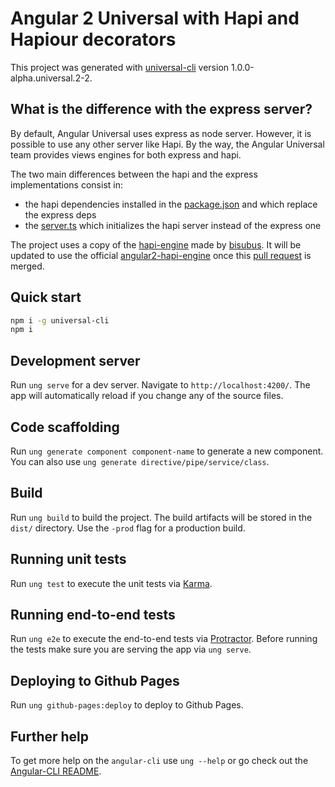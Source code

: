 # Angular 2 Universal with Hapi and Hapiour decorators
This project was generated with [universal-cli](https://github.com/devCrossNet/angular-cli) version 1.0.0-alpha.universal.2-2.

## What is the difference with the express server?
By default, Angular Universal uses express as node server. However, it is possible to use any other server like Hapi. By the way, the Angular Universal team provides views engines for both express and hapi.

The two main differences between the hapi and the express implementations consist in:
- the hapi dependencies installed in the [package.json](https://github.com/Boulangerie/angular2-universal-hapi/blob/master/package.json) and which replace the express deps
- the [server.ts](https://github.com/Boulangerie/angular2-universal-hapi/blob/master/src/server.ts) which initializes the hapi server instead of the express one

The project uses a copy of the [hapi-engine](https://github.com/Boulangerie/angular2-universal-hapi/blob/master/src/app/hapi-engine.ts) made by [bisubus](https://github.com/bisubus). It will be updated to use the official [angular2-hapi-engine](https://www.npmjs.com/package/angular2-hapi-engine) once this [pull request](https://github.com/angular/universal/pull/599) is merged.

## Quick start
```sh
npm i -g universal-cli
npm i
```

## Development server
Run `ung serve` for a dev server. Navigate to `http://localhost:4200/`. The app will automatically reload if you change any of the source files.

## Code scaffolding

Run `ung generate component component-name` to generate a new component. You can also use `ung generate directive/pipe/service/class`.

## Build

Run `ung build` to build the project. The build artifacts will be stored in the `dist/` directory. Use the `-prod` flag for a production build.

## Running unit tests

Run `ung test` to execute the unit tests via [Karma](https://karma-runner.github.io).

## Running end-to-end tests

Run `ung e2e` to execute the end-to-end tests via [Protractor](http://www.protractortest.org/).
Before running the tests make sure you are serving the app via `ung serve`.

## Deploying to Github Pages

Run `ung github-pages:deploy` to deploy to Github Pages.

## Further help

To get more help on the `angular-cli` use `ung --help` or go check out the [Angular-CLI README](https://github.com/angular/angular-cli/blob/master/README.md).
